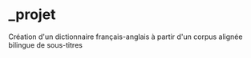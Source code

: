 # _projet
 Création d'un dictionnaire français-anglais à partir d'un corpus alignée bilingue de sous-titres
